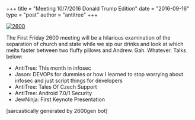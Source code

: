 +++
title = "Meeting 10/7/2016 Donald Trump Edition"
date = "2016-09-16"
type = "post"
author = "antitree"
+++

[![2600](/images/2600_trump.png)](images/2600_trump.png)


The First Friday 2600 meeting will be a hilarious examination of the
separation of church and state while we sip our drinks and look at which
melts faster between two fluffy pillows and Andrew. Gah. Whatever.
Talks below:

* AntiTree: This month in infosec
* Jason: DEVOPs for dummies or how I learned to stop worrying about infosec and just script things for developers
* AntiTree: Tales Of Czech Support
* AntiTree: Android 7.0/1 Security
* JewNinja: First Keynote Presentation

[sarcastically generated by 2600gen bot]
